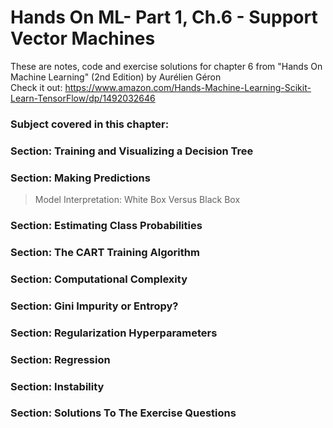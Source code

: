 # Hands On ML- Part 1, Ch.6 - Support Vector Machines

These are notes, code and exercise solutions for chapter 6 from "Hands On Machine Learning" (2nd Edition) by Aurélien Géron
<br>
Check it out: https://www.amazon.com/Hands-Machine-Learning-Scikit-Learn-TensorFlow/dp/1492032646

<h3>Subject covered in this chapter:</h3>

<h3>Section: Training and Visualizing a Decision Tree</h3>

<h3>Section: Making Predictions</h3>
<blockquote>Model Interpretation: White Box Versus Black Box</blockquote>

<h3>Section: Estimating Class Probabilities</h3>

<h3>Section: The CART Training Algorithm</h3>

<h3>Section: Computational Complexity</h3>

<h3>Section: Gini Impurity or Entropy?</h3>

<h3>Section: Regularization Hyperparameters</h3>

<h3>Section: Regression</h3>

<h3>Section: Instability</h3>

<h3>Section: Solutions To The Exercise Questions</h3>


